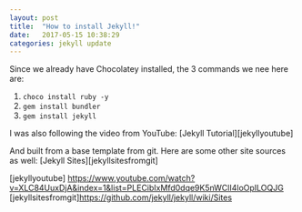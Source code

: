 ```yaml
---
layout: post
title:  "How to install Jekyll!"
date:   2017-05-15 10:38:29
categories: jekyll update
---
```

Since we already have Chocolatey installed, the 3 commands we nee here are:
1. `choco install ruby -y`
2. `gem install bundler`
3. `gem install jekyll`

I was also following the video from YouTube:
[Jekyll Tutorial][jekyllyoutube]

And built from a base template from git.
Here are some other site sources as well:
[Jekyll Sites][jekyllsitesfromgit]

[jekyllyoutube] https://www.youtube.com/watch?v=XLC84UuxDjA&index=1&list=PLECibIxMfd0dqe9K5nWClI4loOpILOQJG
[jekyllsitesfromgit]https://github.com/jekyll/jekyll/wiki/Sites

